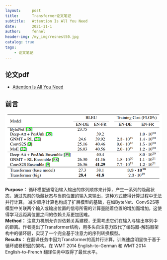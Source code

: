 ```yaml
---
layout:     post
title:      Transformer论文笔记
subtitle:   Attention Is All You Need
date:       2021-11-1
author:     fennel
header-img: /my_img/resnest50.jpg
catalog: true
tags:
    - 论文笔记
---
```


## 论文pdf

- [Attention Is All You Need](/paper/Transformer.pdf)

## 前言

![transformert2](/my_img/transformert2.png)

**Purpose：** 循环模型通常沿输入输出的序列顺序来计算，产生一系列的隐藏状态，通过先前的隐藏状态与当前位置的输入来输出，这种方式使得计算过程中无法并行计算。
减少顺序计算也构成了扩展模型的基础，在如ByteNet、ConvS2S等模型中关联两个输入或输出位置的信号所需的计算量随着位置的增加而增加，这使得学习远距离位置之间的依赖关系更加困难。<br>
**Method：** 注意力机制允许对依赖关系建模，无需考虑它们在输入与输出序列中的距离。作者提出了Transformer结构，用多头自注意力取代了编码器-解码器架构中的循环层，实现了一个完全基于注意力的序列转换模型。 <br>
**Results：** 在翻译任务中因为Transformer的高并行计算，训练速度明显快于基于循环或卷积层的架构。在 WMT 2014 English-to-German 和 WMT 2014 English-to-French 翻译任务中取得了最优水平。 <br>
